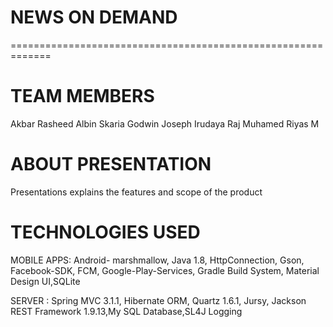 # NEWS ON DEMAND
=============================================================

TEAM MEMBERS
=============================================================

Akbar Rasheed
Albin Skaria
Godwin Joseph
Irudaya Raj
Muhamed Riyas M



ABOUT PRESENTATION
=============================================================

Presentations explains the features and scope of the product

TECHNOLOGIES USED
=============================================================
MOBILE APPS: Android- marshmallow, Java 1.8, HttpConnection, Gson, Facebook-SDK, FCM, Google-Play-Services, Gradle Build System, Material Design UI,SQLite

SERVER : Spring MVC 3.1.1, Hibernate ORM, Quartz 1.6.1, Jursy, Jackson REST Framework 1.9.13,My SQL Database,SL4J Logging







